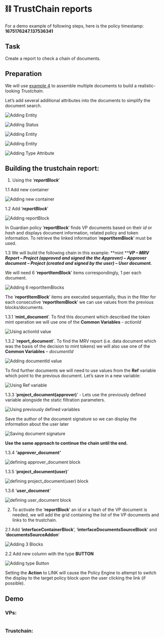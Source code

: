 # ⛓ TrustChain reports

For a demo example of following steps, here is the policy timestamp: **1675176247.137536341**

## **Task**

Create a report to check a chain of documents.

## **Preparation**

We will use [example 4](mrv-document-operations.md) to assemble multiple documents to build a realistic-looking _Trustchain_.

Let’s add several additional attributes into the documents to simplify the document search.

![Adding Entity](<../../../../.gitbook/assets/0 (3) (1).png>)

![Adding Status](<../../../../.gitbook/assets/1 (3).png>)

![Adding Entity ](<../../../../.gitbook/assets/2 (4) (1).png>)

![Adding Entity](<../../../../.gitbook/assets/3 (4).png>)

![Adding Type Attribute](<../../../../.gitbook/assets/4 (3) (1).png>)

## **Building the trustchain report:**

1. Using the ‘_**reportBlock**_’

1.1 Add new container

![Adding new container](<../../../../.gitbook/assets/5 (2) (2).png>)

1.2 Add ‘_**reportBlock**_’

![Adding reportBlock](<../../../../.gitbook/assets/6 (3) (1).png>)

In Guardian policy ‘**reportBlock**’ finds VP documents based on their _id_ or _hash_ and displays document information, related policy and token information. To retrieve the linked information ‘**reportItemBlock**’ must be used.

1.3 We will build the following chain in this example: **mint **_**VP – MRV Report – Project (approved and signed the the Approver) – Approver document – Project (created and signed by the user) – User document.**_

We will need 6 ‘**reportItemBlock**’ items correspondingly, 1 per each document.

![Adding 6 reportItemBlocks ](<../../../../.gitbook/assets/7 (3).png>)

The ‘**reportItemBlock**’ items are executed sequentially, thus in the filter for each consecutive ‘**reportItemBlock**’ we can use values from the previous blocks/documents.

1.3.1 ‘**mint\_document**’. To find this document which described the token mint operation we will use one of the **Common Variables** - _actionId_

![Using actionId value](<../../../../.gitbook/assets/8 (4) (1).png>)

1.3.2 ’**report\_document**_’_. To find the MRV report (i.e. data document which was the basis of the decision to mint tokens) we will also use one of the **Common Variables** – _documentId_

![Adding documentId value](<../../../../.gitbook/assets/9 (3) (1) (1).png>)

To find further documents we will need to use values from the **Ref** variable which point to the previous document. Let’s save in a new variable:

![Using Ref variable](<../../../../.gitbook/assets/10 (3).png>)

1.3.3 ’**project\_document(approver)**_’_ - Lets use the previously defined variable alongside the static filtration parameters.

![Using previously defined variables](<../../../../.gitbook/assets/11 (5) (1).png>)

Save the author of the document signature so we can display the information about the user later

![Saving document signature](<../../../../.gitbook/assets/12 (4).png>)

**Use the same approach to continue the chain until the end.**

1.3.4 _**’**_**approver\_document**_**’**_

![defining approver\_document block](<../../../../.gitbook/assets/13 (4).png>)

1.3.5 ’**project\_document(user)**_’_

![defining project\_document(user) block](<../../../../.gitbook/assets/14 (3).png>)

1.3.6 ’**user\_document**_’_

![defining user\_document block](<../../../../.gitbook/assets/15 (2).png>)

2. To activate the ‘**reportBlock**’ an id or a hash of the VP document is needed, we will add the grid containing the list of the VP documents and links to the trustchain.

2.1 Add ‘**interfaceContainerBlock**’, ‘**interfaceDocumentsSourceBlock**’ and ‘**documentsSourceAddon**’

![Adding 3 Blocks](<../../../../.gitbook/assets/16 (2).png>)

2.2 Add new column with the type **BUTTON**

![Adding type Button](<../../../../.gitbook/assets/17 (2).png>)

Setting the **Action** to LINK will cause the Policy Engine to attempt to switch the display to the target policy block upon the user clicking the link (if possible).

## **Demo**

### VPs:

<figure><img src="../../../../.gitbook/assets/18 (2).png" alt=""><figcaption></figcaption></figure>

### Trustchain:

<figure><img src="../../../../.gitbook/assets/19 (3).png" alt=""><figcaption></figcaption></figure>
